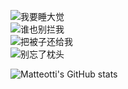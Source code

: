 ![我要睡大觉](https://img.shields.io/badge/我要-睡大觉-orange)
<br>
![谁也别拦我](https://img.shields.io/badge/谁也-别拦我-orange)
<br>
![把被子还给我](https://img.shields.io/badge/把被子-还给我-orange)
<br>
![别忘了枕头](https://img.shields.io/badge/别忘了-枕头-orange)
<br>

![Matteotti's GitHub stats](https://github-readme-stats.vercel.app/api?username=Matteotti&count_private=true&show_icons=true&theme=tokyonight)
<br>
<!--
**Matteotti/Matteotti** is a ✨ _special_ ✨ repository because its `README.md` (this file) appears on your GitHub profile.

Here are some ideas to get you started:

- 🔭 I’m currently working on ...
- 🌱 I’m currently learning ...
- 👯 I’m looking to collaborate on ...
- 🤔 I’m looking for help with ...
- 💬 Ask me about ...
- 📫 How to reach me: ...
- 😄 Pronouns: ...
- ⚡ Fun fact: ...
-->
